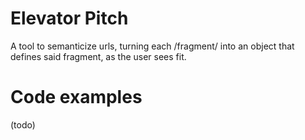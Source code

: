Elevator Pitch
===
A tool to semanticize urls, turning each /fragment/ into an object that defines said fragment, as the user sees fit.


Code examples
====
(todo)


